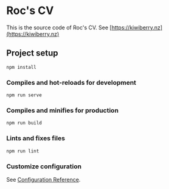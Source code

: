 # Roc's CV

This is the source code of Roc's CV.
See [https://kiwiberry.nz](https://kiwiberry.nz)

## Project setup
```
npm install
```

### Compiles and hot-reloads for development
```
npm run serve
```

### Compiles and minifies for production
```
npm run build
```

### Lints and fixes files
```
npm run lint
```

### Customize configuration
See [Configuration Reference](https://cli.vuejs.org/config/).
